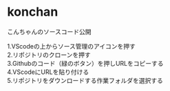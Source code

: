 # konchan
こんちゃんのソースコード公開  

1.VScodeの上からソース管理のアイコンを押す  
2.リポジトリのクローンを押す  
3.Githubのコード（緑のボタン）を押しURLをコピーする  
4.VScodeにURLを貼り付ける  
5.リポジトリをダウンロードする作業フォルダを選択する  

